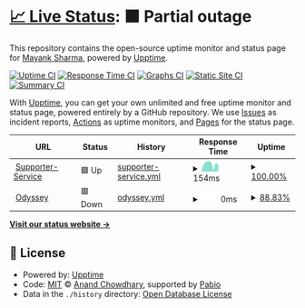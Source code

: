 # [📈 Live Status](https://mayank0202.github.io/uptime): <!--live status--> **🟧 Partial outage**

This repository contains the open-source uptime monitor and status page for [Mayank Sharma](mayankdevops.com), powered by [Upptime](https://github.com/upptime/upptime).

[![Uptime CI](https://github.com/mayank0202/uptime/workflows/Uptime%20CI/badge.svg)](https://github.com/mayank0202/uptime/actions?query=workflow%3A%22Uptime+CI%22)
[![Response Time CI](https://github.com/mayank0202/uptime/workflows/Response%20Time%20CI/badge.svg)](https://github.com/mayank0202/uptime/actions?query=workflow%3A%22Response+Time+CI%22)
[![Graphs CI](https://github.com/mayank0202/uptime/workflows/Graphs%20CI/badge.svg)](https://github.com/mayank0202/uptime/actions?query=workflow%3A%22Graphs+CI%22)
[![Static Site CI](https://github.com/mayank0202/uptime/workflows/Static%20Site%20CI/badge.svg)](https://github.com/mayank0202/uptime/actions?query=workflow%3A%22Static+Site+CI%22)
[![Summary CI](https://github.com/mayank0202/uptime/workflows/Summary%20CI/badge.svg)](https://github.com/mayank0202/uptime/actions?query=workflow%3A%22Summary+CI%22)

With [Upptime](https://upptime.js.org), you can get your own unlimited and free uptime monitor and status page, powered entirely by a GitHub repository. We use [Issues](https://github.com/mayank0202/uptime/issues) as incident reports, [Actions](https://github.com/mayank0202/uptime/actions) as uptime monitors, and [Pages](https://mayank0202.github.io/uptime) for the status page.

<!--start: status pages-->
<!-- This summary is generated by Upptime (https://github.com/upptime/upptime) -->
<!-- Do not edit this manually, your changes will be overwritten -->
<!-- prettier-ignore -->
| URL | Status | History | Response Time | Uptime |
| --- | ------ | ------- | ------------- | ------ |
| <img alt="" src="https://icons.duckduckgo.com/ip3/supporter.stage.goodunited.io.ico" height="13"> [Supporter-Service](https://supporter.stage.goodunited.io/) | 🟩 Up | [supporter-service.yml](https://github.com/mayank0202/uptime/commits/HEAD/history/supporter-service.yml) | <details><summary><img alt="Response time graph" src="./graphs/supporter-service/response-time-week.png" height="20"> 154ms</summary><br><a href="https://mayank0202.github.io/uptime/history/supporter-service"><img alt="Response time 154" src="https://img.shields.io/endpoint?url=https%3A%2F%2Fraw.githubusercontent.com%2Fmayank0202%2Fuptime%2FHEAD%2Fapi%2Fsupporter-service%2Fresponse-time.json"></a><br><a href="https://mayank0202.github.io/uptime/history/supporter-service"><img alt="24-hour response time 154" src="https://img.shields.io/endpoint?url=https%3A%2F%2Fraw.githubusercontent.com%2Fmayank0202%2Fuptime%2FHEAD%2Fapi%2Fsupporter-service%2Fresponse-time-day.json"></a><br><a href="https://mayank0202.github.io/uptime/history/supporter-service"><img alt="7-day response time 154" src="https://img.shields.io/endpoint?url=https%3A%2F%2Fraw.githubusercontent.com%2Fmayank0202%2Fuptime%2FHEAD%2Fapi%2Fsupporter-service%2Fresponse-time-week.json"></a><br><a href="https://mayank0202.github.io/uptime/history/supporter-service"><img alt="30-day response time 154" src="https://img.shields.io/endpoint?url=https%3A%2F%2Fraw.githubusercontent.com%2Fmayank0202%2Fuptime%2FHEAD%2Fapi%2Fsupporter-service%2Fresponse-time-month.json"></a><br><a href="https://mayank0202.github.io/uptime/history/supporter-service"><img alt="1-year response time 154" src="https://img.shields.io/endpoint?url=https%3A%2F%2Fraw.githubusercontent.com%2Fmayank0202%2Fuptime%2FHEAD%2Fapi%2Fsupporter-service%2Fresponse-time-year.json"></a></details> | <details><summary><a href="https://mayank0202.github.io/uptime/history/supporter-service">100.00%</a></summary><a href="https://mayank0202.github.io/uptime/history/supporter-service"><img alt="All-time uptime 100.00%" src="https://img.shields.io/endpoint?url=https%3A%2F%2Fraw.githubusercontent.com%2Fmayank0202%2Fuptime%2FHEAD%2Fapi%2Fsupporter-service%2Fuptime.json"></a><br><a href="https://mayank0202.github.io/uptime/history/supporter-service"><img alt="24-hour uptime 100.00%" src="https://img.shields.io/endpoint?url=https%3A%2F%2Fraw.githubusercontent.com%2Fmayank0202%2Fuptime%2FHEAD%2Fapi%2Fsupporter-service%2Fuptime-day.json"></a><br><a href="https://mayank0202.github.io/uptime/history/supporter-service"><img alt="7-day uptime 100.00%" src="https://img.shields.io/endpoint?url=https%3A%2F%2Fraw.githubusercontent.com%2Fmayank0202%2Fuptime%2FHEAD%2Fapi%2Fsupporter-service%2Fuptime-week.json"></a><br><a href="https://mayank0202.github.io/uptime/history/supporter-service"><img alt="30-day uptime 100.00%" src="https://img.shields.io/endpoint?url=https%3A%2F%2Fraw.githubusercontent.com%2Fmayank0202%2Fuptime%2FHEAD%2Fapi%2Fsupporter-service%2Fuptime-month.json"></a><br><a href="https://mayank0202.github.io/uptime/history/supporter-service"><img alt="1-year uptime 100.00%" src="https://img.shields.io/endpoint?url=https%3A%2F%2Fraw.githubusercontent.com%2Fmayank0202%2Fuptime%2FHEAD%2Fapi%2Fsupporter-service%2Fuptime-year.json"></a></details>
| <img alt="" src="https://icons.duckduckgo.com/ip3/odyssey-dev.goodunited.io.ico" height="13"> [Odyssey](https://odyssey-dev.goodunited.io/) | 🟥 Down | [odyssey.yml](https://github.com/mayank0202/uptime/commits/HEAD/history/odyssey.yml) | <details><summary><img alt="Response time graph" src="./graphs/odyssey/response-time-week.png" height="20"> 0ms</summary><br><a href="https://mayank0202.github.io/uptime/history/odyssey"><img alt="Response time 0" src="https://img.shields.io/endpoint?url=https%3A%2F%2Fraw.githubusercontent.com%2Fmayank0202%2Fuptime%2FHEAD%2Fapi%2Fodyssey%2Fresponse-time.json"></a><br><a href="https://mayank0202.github.io/uptime/history/odyssey"><img alt="24-hour response time 0" src="https://img.shields.io/endpoint?url=https%3A%2F%2Fraw.githubusercontent.com%2Fmayank0202%2Fuptime%2FHEAD%2Fapi%2Fodyssey%2Fresponse-time-day.json"></a><br><a href="https://mayank0202.github.io/uptime/history/odyssey"><img alt="7-day response time 0" src="https://img.shields.io/endpoint?url=https%3A%2F%2Fraw.githubusercontent.com%2Fmayank0202%2Fuptime%2FHEAD%2Fapi%2Fodyssey%2Fresponse-time-week.json"></a><br><a href="https://mayank0202.github.io/uptime/history/odyssey"><img alt="30-day response time 0" src="https://img.shields.io/endpoint?url=https%3A%2F%2Fraw.githubusercontent.com%2Fmayank0202%2Fuptime%2FHEAD%2Fapi%2Fodyssey%2Fresponse-time-month.json"></a><br><a href="https://mayank0202.github.io/uptime/history/odyssey"><img alt="1-year response time 0" src="https://img.shields.io/endpoint?url=https%3A%2F%2Fraw.githubusercontent.com%2Fmayank0202%2Fuptime%2FHEAD%2Fapi%2Fodyssey%2Fresponse-time-year.json"></a></details> | <details><summary><a href="https://mayank0202.github.io/uptime/history/odyssey">88.83%</a></summary><a href="https://mayank0202.github.io/uptime/history/odyssey"><img alt="All-time uptime 88.83%" src="https://img.shields.io/endpoint?url=https%3A%2F%2Fraw.githubusercontent.com%2Fmayank0202%2Fuptime%2FHEAD%2Fapi%2Fodyssey%2Fuptime.json"></a><br><a href="https://mayank0202.github.io/uptime/history/odyssey"><img alt="24-hour uptime 88.83%" src="https://img.shields.io/endpoint?url=https%3A%2F%2Fraw.githubusercontent.com%2Fmayank0202%2Fuptime%2FHEAD%2Fapi%2Fodyssey%2Fuptime-day.json"></a><br><a href="https://mayank0202.github.io/uptime/history/odyssey"><img alt="7-day uptime 88.83%" src="https://img.shields.io/endpoint?url=https%3A%2F%2Fraw.githubusercontent.com%2Fmayank0202%2Fuptime%2FHEAD%2Fapi%2Fodyssey%2Fuptime-week.json"></a><br><a href="https://mayank0202.github.io/uptime/history/odyssey"><img alt="30-day uptime 88.83%" src="https://img.shields.io/endpoint?url=https%3A%2F%2Fraw.githubusercontent.com%2Fmayank0202%2Fuptime%2FHEAD%2Fapi%2Fodyssey%2Fuptime-month.json"></a><br><a href="https://mayank0202.github.io/uptime/history/odyssey"><img alt="1-year uptime 88.83%" src="https://img.shields.io/endpoint?url=https%3A%2F%2Fraw.githubusercontent.com%2Fmayank0202%2Fuptime%2FHEAD%2Fapi%2Fodyssey%2Fuptime-year.json"></a></details>

<!--end: status pages-->

[**Visit our status website →**](https://mayank0202.github.io/uptime)

## 📄 License

- Powered by: [Upptime](https://github.com/upptime/upptime)
- Code: [MIT](./LICENSE) © [Anand Chowdhary](https://anandchowdhary.com), supported by [Pabio](https://pabio.com)
- Data in the `./history` directory: [Open Database License](https://opendatacommons.org/licenses/odbl/1-0/)
